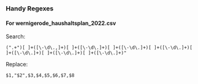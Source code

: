 ### Handy Regexes
#### For wernigerode_haushaltsplan_2022.csv

Search:
```regex
(".+")[ ]+([\-\d\.,]+)[ ]+([\-\d\.]+)[ ]+([\-\d\.]+)[ ]+([\-\d\.]+)[ ]+([\-\d\.]+)[ ]+([\-\d\.]+)[ ]+([\-\d\.]+)"
````

Replace:

```regex
$1,"$2",$3,$4,$5,$6,$7,$8
```
